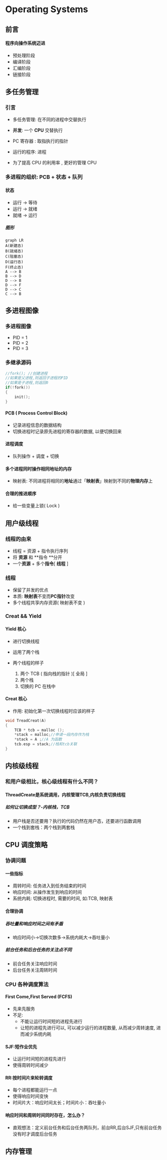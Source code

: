 # Operating Systems

## 前言

#### 程序向操作系统迈进

* 预处理阶段
* 编译阶段
* 汇编阶段
* 链接阶段

## 多任务管理

### 引言

* 多任务管理: 在不同的进程中交替执行

* **并发**: 一个 **CPU** 交替执行 
* PC 寄存器 : 取指执行的指针
* 运行的程序: 进程
* 为了提高 CPU 的利用率 , 更好的管理 CPU

### 多进程的组织: PCB + 状态 + 队列

#### 状态

* 运行 -> 等待
* 运行 -> 就绪
* 就绪 -> 运行

##### 图形

```mermaid
graph LR
A(新建态) 
B(就绪态)
C(阻塞态)
D(运行态)
F(终止态)
A --> B
B --> D
D --> B
D --> F
D --> C
C --> B

```

## 多进程图像

### 多进程图像

* PID = 1
* PID = 2
* PID = 3

### 多继承源码

```C
//fork(); //创建进程
//如果是父进程,则返回子进程的PID
//如果是子进程,则返回0
if(!fork())
{
    init();
}
```

#### PCB ( Process Control Block)

* 记录进程信息的数据结构
* 切换进程时记录原先进程的寄存器的数据, 以便切换回来

#### 进程调度

* 队列操作 + 调度 + 切换

#### 多个进程同时操作相同地址的内存

* 映射表: 不同进程将相同的**地址**通过「**映射表**」映射到不同的**物理内存**上

#### 合理的推进顺序

* 给一些变量上锁( Lock )



## 用户级线程

### 线程的由来

* 线程  = 资源 + 指令执行序列
* 将 **资源** 和 **指令 **分开
* 一个**资源** + 多个**指令**[ **线程** ]

### 线程

* 保留了并发的优点
* 本质: **映射表**不变而**PC指针**改变
* 多个线程共享内存资源( 映射表不变 )

### Creat && Yield

#### Yield 核心

* 进行切换线程

* 运用了两个栈
* 两个线程的样子
  1. 两个 TCB ( 指向栈的指针 )[ 全局 ]
  2. 两个栈
  3. 切换的 PC 在栈中

#### Creat 核心

* 作用: 初始化第一次切换线程时应该的样子

```C
void TreadCreat(A)
{
    TCB * tcb = malloc ();
    *stack = malloc;//申请一段内存作为栈
    *stack = A ;//A 为函数 
    tcb.esp = stack;//栈和tcb关联
}
```

## 内核级线程

### 和用户级相比，核心级线程有什么不同？

#### ThreadCreate是系统调用，内核管理TCB,内核负责切换线程

##### 如何让切换成型？-内核栈，TCB

* 用户栈是否还要用？执行的代码仍然在用户态，还要进行函数调用
* 一个栈到套栈：两个栈到两套栈



## CPU 调度策略

### 协调问题

#### 一些指标

* 周转时间: 任务进入到任务结束的时间
* 响应时间: 从操作发生到响应的时间
* 系统内耗: 切换进程时, 需要的时间, 如:TCB, 映射表

#### 合理协调

##### 吞吐量和响应时间之间有矛盾

* 响应时间小→切换次数多→系统内耗大→吞吐量小

##### 前台任务和后台任务的关注点不同

* 前合任务关注响应时间
* 后台任务关注周转时间

### CPU 各种调度算法

#### First Come,First Served (FCFS)

* 先来先服务
* 不足: 
  * 不能让运行时间短的进程先进行
  * 让短的进程先进行可以, 可以减少运行的进程数量, 从而减少周转速度, 进而减少系统内耗

#### SJF:短作业优先

* 让运行时间短的进程先进行
* 使得周转时间减少

#### RR:按时间片来轮转调度

* 每个进程都能运行一点
* 使得响应时间变快
* 时间片大：响应时间太长；时间片小：吞吐量小

#### 响应时间和周转时间同时存在，怎么办？

* 直观想法：定义前台任务和后台任务两队列，前台RR,后台SJF,只有前台任务没有时才调度后台任务

## 内存管理
